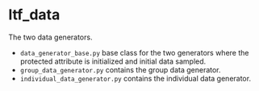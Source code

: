 # ltf_data
The two data generators.

- ```data_generator_base.py``` base class for the two generators where the protected attribute is initialized and initial data sampled.
- ```group_data_generator.py``` contains the group data generator.
- ```individual_data_generator.py``` contains the individual data generator.
